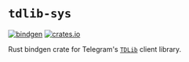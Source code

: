 # `tdlib-sys`

[![bindgen](https://github.com/nuxeh/tdlib-sys/workflows/bindgen/badge.svg)](https://github.com/nuxeh/tdlib-sys/actions?query=branch%3Amaster+event%3Apush+workflow%3Abindgen)
[![crates.io](https://img.shields.io/crates/v/tdlib-bindgen)](https://crates.io/crates/tdlib-bindgen)

Rust bindgen crate for Telegram's [`TDLib`](https://core.telegram.org/tdlib)
client library.
